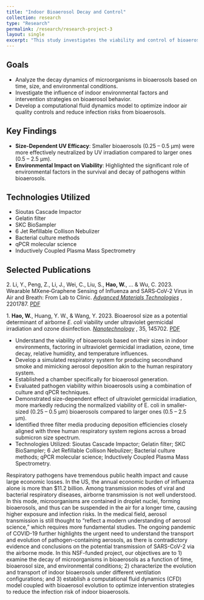 ```yaml
---
title: "Indoor Bioaerosol Decay and Control"
collection: research
type: "Research"
permalink: /research/research-project-3
layout: single
excerpt: "This study investigates the viability and control of bioaerosols in indoor environments, with a focus on understanding how factors such as ultraviolet germicidal irradiation, ozone, temperature, and humidity influence the decay of airborne pathogens. Utilizing advanced techniques like the Sioutas Cascade Impactor and qPCR. Our findings reveal a size-dependent efficacy of UV irradiation on reducing *E. coli* viability, particularly in smaller bioaerosols. This research provides critical insights into optimizing indoor air quality controls to mitigate the transmission of respiratory pathogens."
---
```


## Goals
- Analyze the decay dynamics of microorganisms in bioaerosols based on time, size, and environmental conditions.
- Investigate the influence of indoor environmental factors and intervention strategies on bioaerosol behavior.
- Develop a computational fluid dynamics model to optimize indoor air quality controls and reduce infection risks from bioaerosols.

## Key Findings
- **Size-Dependent UV Efficacy**: Smaller bioaerosols (0.25 – 0.5 μm) were more effectively neutralized by UV irradiation compared to larger ones (0.5 – 2.5 μm).
- **Environmental Impact on Viability**: Highlighted the significant role of environmental factors in the survival and decay of pathogens within bioaerosols.

## Technologies Utilized
- Sioutas Cascade Impactor
- Gelatin filter
- SKC BioSampler
- 6 Jet Refillable Collison Nebulizer
- Bacterial culture methods
- qPCR molecular science
- Inductively Coupled Plasma Mass Spectrometry

## Selected Publications
2\. Li, Y., Peng, Z., Li, J., Wei, C., Liu, S., **Hao, W.**, ... & Wu, C. 2023. Wearable MXene‐Graphene Sensing of Influenza and SARS‐CoV‐2 Virus in Air and Breath: From Lab to Clinic. [*Advanced Materials Technologies*](https://onlinelibrary.wiley.com/doi/full/10.1002/admt.202201787) , 2201787. [PDF](https://davidhao1994.github.io/weixinghao.github.io/files/Publication_11.pdf)
    
1\. **Hao, W.**, Huang, Y. W., & Wang, Y. 2023. Bioaerosol size as a potential determinant of airborne *E. coli* viability under ultraviolet germicidal irradiation and ozone disinfection. [*Nanotechnology*](https://iopscience.iop.org/article/10.1088/1361-6528/ad14b4/meta) , 35, 145702. [PDF](https://davidhao1994.github.io/weixinghao.github.io/files/Publication_10.pdf)

* Understand the viability of bioaerosols based on their sizes in indoor environments, factoring in ultraviolet germicidal irradiation, ozone, time decay, relative humidity, and temperature influences.
* Develop a simulated respiratory system for producing secondhand smoke and mimicking aerosol deposition akin to the human respiratory system.
* Established a chamber specifically for bioaerosol generation.
* Evaluated pathogen viability within bioaerosols using a combination of culture and qPCR techniques.
* Demonstrated size-dependent effect of ultraviolet germicidal irradiation, more markedly reducing the normalized viability of E. coli in smaller-sized (0.25 – 0.5 μm) bioaerosols compared to larger ones (0.5 – 2.5 μm).
* Identified three filter media producing deposition efficiencies closely aligned with three human respiratory system regions across a broad submicron size spectrum.
* Technologies Utilized: Sioutas Cascade Impactor; Gelatin filter; SKC BioSampler; 6 Jet Refillable Collison Nebulizer; Bacterial culture methods; qPCR molecular science; Inductively Coupled Plasma Mass Spectrometry.

Respiratory pathogens have tremendous public health impact and cause large economic losses. In the US, the annual economic burden of influenza alone is more than $11.2 billion. Among transmission modes of viral and bacterial respiratory diseases, airborne transmission is not well understood. In this mode, microorganisms are contained in droplet nuclei, forming bioaerosols, and thus can be suspended in the air for a longer time, causing higher exposure and infection risks. In the medical field, aerosol transmission is still thought to “reflect a modern understanding of aerosol science,” which requires more fundamental studies. The ongoing pandemic of COVID-19 further highlights the urgent need to understand the transport and evolution of pathogen-containing aerosols, as there is contradictory evidence and conclusions on the potential transmission of SARS-CoV-2 via the airborne mode. In this NSF-funded project, our objectives are to 1) examine the decay of microorganisms in bioaerosols as a function of time, bioaerosol size, and environmental conditions; 2) characterize the evolution and transport of indoor bioaerosols under different ventilation configurations; and 3) establish a computational fluid dynamics (CFD) model coupled with bioaerosol evolution to optimize intervention strategies to reduce the infection risk of indoor bioaerosols.

